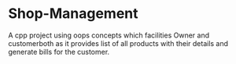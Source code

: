 # Shop-Management
A cpp project using oops concepts which facilities Owner and customerboth as it provides list of all products with their details and generate bills for the customer.
